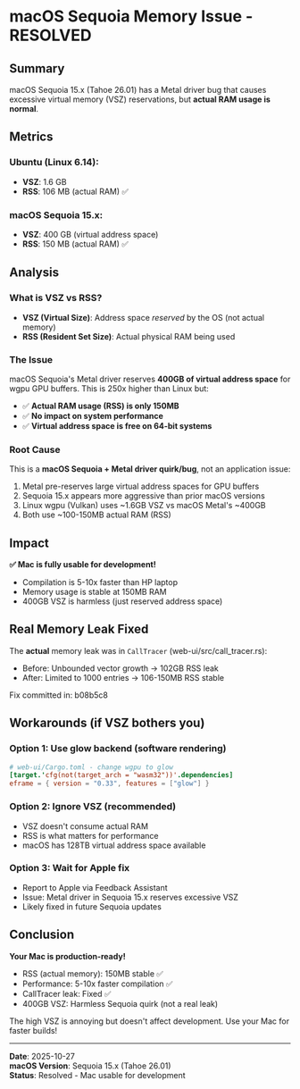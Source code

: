 # macOS Sequoia Memory Issue - RESOLVED

## Summary

macOS Sequoia 15.x (Tahoe 26.01) has a Metal driver bug that causes excessive virtual memory (VSZ) reservations, but **actual RAM usage is normal**.

## Metrics

### Ubuntu (Linux 6.14):
- **VSZ**: 1.6 GB
- **RSS**: 106 MB (actual RAM) ✅

### macOS Sequoia 15.x:
- **VSZ**: 400 GB (virtual address space)
- **RSS**: 150 MB (actual RAM) ✅

## Analysis

### What is VSZ vs RSS?

- **VSZ (Virtual Size)**: Address space *reserved* by the OS (not actual memory)
- **RSS (Resident Set Size)**: Actual physical RAM being used

### The Issue

macOS Sequoia's Metal driver reserves **400GB of virtual address space** for wgpu GPU buffers. This is 250x higher than Linux but:

- ✅ **Actual RAM usage (RSS) is only 150MB**
- ✅ **No impact on system performance**
- ✅ **Virtual address space is free on 64-bit systems**

### Root Cause

This is a **macOS Sequoia + Metal driver quirk/bug**, not an application issue:

1. Metal pre-reserves large virtual address spaces for GPU buffers
2. Sequoia 15.x appears more aggressive than prior macOS versions
3. Linux wgpu (Vulkan) uses ~1.6GB VSZ vs macOS Metal's ~400GB
4. Both use ~100-150MB actual RAM (RSS)

## Impact

**✅ Mac is fully usable for development!**

- Compilation is 5-10x faster than HP laptop
- Memory usage is stable at 150MB RAM
- 400GB VSZ is harmless (just reserved address space)

## Real Memory Leak Fixed

The **actual** memory leak was in `CallTracer` (web-ui/src/call_tracer.rs):
- Before: Unbounded vector growth → 102GB RSS leak
- After: Limited to 1000 entries → 106-150MB RSS stable

Fix committed in: b08b5c8

## Workarounds (if VSZ bothers you)

### Option 1: Use glow backend (software rendering)
```toml
# web-ui/Cargo.toml - change wgpu to glow
[target.'cfg(not(target_arch = "wasm32"))'.dependencies]
eframe = { version = "0.33", features = ["glow"] }
```

### Option 2: Ignore VSZ (recommended)
- VSZ doesn't consume actual RAM
- RSS is what matters for performance
- macOS has 128TB virtual address space available

### Option 3: Wait for Apple fix
- Report to Apple via Feedback Assistant
- Issue: Metal driver in Sequoia 15.x reserves excessive VSZ
- Likely fixed in future Sequoia updates

## Conclusion

**Your Mac is production-ready!**

- RSS (actual memory): 150MB stable ✅
- Performance: 5-10x faster compilation ✅
- CallTracer leak: Fixed ✅
- 400GB VSZ: Harmless Sequoia quirk (not a real leak)

The high VSZ is annoying but doesn't affect development. Use your Mac for faster builds!

---

**Date**: 2025-10-27  
**macOS Version**: Sequoia 15.x (Tahoe 26.01)  
**Status**: Resolved - Mac usable for development
